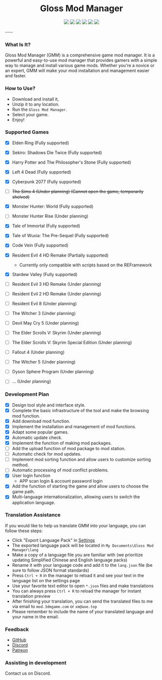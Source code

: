 # <center> Gloss Mod Manager </center>

<center> 

![][license] ![][author] ![][Electron] ![][vue] ![][vuetify] [![][GitHub]](https://github.com/GlossMod/Gloss-Mod-Manager)
</center> 
---- 

### What Is It?
Gloss Mod Manager (GMM) is a comprehensive game mod manager. It is a powerful and easy-to-use mod manager that provides gamers with a simple way to manage and install various game mods. Whether you're a novice or an expert, GMM will make your mod installation and management easier and faster.

### How to Use?
- Download and install it,
- Unzip it to any location.
- Run the `Gloss Mod Manager`.
- Select your game.
- Enjoy!

### Supported Games
- [x] Elden Ring (Fully supported)
- [x] Sekiro: Shadows Die Twice (Fully supported)
- [x] Harry Potter and The Philosopher's Stone (Fully supported)
- [x] Left 4 Dead (Fully supported)
- [x] Cyberpunk 2077 (Fully supported)
- [ ] ~~The Sims 4 (Under planning)  (Cannot open the game, temporarily shelved)~~
- [x] Monster Hunter: World (Fully supported)
- [ ] Monster Hunter Rise (Under planning)
- [x] Tale of Immortal (Fully supported)
- [x] Tale of Wuxia: The Pre-Sequel (Fully supported)
- [x] Code Vein (Fully supported)
- [x] Resident Evil 4 HD Remake (Partially supported)
    - Currently only compatible with scripts based on the REFramework
- [x] Stardew Valley (Fully supported)
- [ ] Resident Evil 3 HD Remake (Under planning)
- [ ] Resident Evil 2 HD Remake (Under planning)
- [ ] Resident Evil 8 (Under planning)
- [ ] The Witcher 3 (Under planning)
- [ ] Devil May Cry 5 (Under planning)
- [ ] The Elder Scrolls V: Skyrim (Under planning)
- [ ] The Elder Scrolls V: Skyrim Special Edition (Under planning)
- [ ] Fallout 4 (Under planning)
- [ ] The Witcher 5 (Under planning)
- [ ] Dyson Sphere Program (Under planning)
- [ ] ... (Under planning)



### Development Plan
- [x] Design tool style and interface style.
- [x] Complete the basic infrastructure of the tool and make the browsing mod function.
- [x] Add download mod function.
- [x] Implement the installation and management of mod functions.
- [x] Adapt some popular games.
- [x] Automatic update check.
- [x] Implement the function of making mod packages.
- [ ] Add the upload function of mod package to mod station.
- [ ] Automatic check for mod updates.
- [ ] Implement mod sorting function and allow users to customize sorting method.
- [ ] Automatic processing of mod conflict problems.
- [x] User login function
    - APP scan login & account password login
- [x] Add the function of starting the game and allow users to choose the game path.
- [x] Multi-language internationalization, allowing users to switch the application language.

### Translation Assistance
If you would like to help us translate GMM into your language, you can follow these steps:

- Click "Export Language Pack" in [Settings](#/Settings)
- The exported language pack will be located in `My Documents\Gloss Mod Manager\lang`
- Make a copy of a language file you are familiar with (we prioritize updating Simplified Chinese and English language packs)
- Rename it with your language code and add it to the `lang.json` file (be sure to follow JSON format standards)
- Press `Ctrl + R` in the manager to reload it and see your text in the language list on the settings page
- Use your favorite text editor to open `*.json` files and make translations
- You can always press `Ctrl + R` to reload the manager for instant translation preview
- After finishing your translation, you can send the translated files to me via email to `mod.3dmgame.com` or `xm@aoe.top`
- Please remember to include the name of your translated language and your name in the email.

### Feedback

- [GitHub](https://github.com/GlossMod)
- [Discord](https://discord.gg/TF46tu7Upw)
- [Patreon](https://www.patreon.com/GlossModManager)

### Assisting in development
Contact us on Discord.


[license]:https://p.aoe.top/shields/github/license/GlossMod/Gloss-Mod-Manager.svg
[author]: https://p.aoe.top/shields/badge/Author-3DM-blue?logo=Cloudera
[Electron]: https://p.aoe.top/shields/badge/Electron-22.0.3-47848F?logo=electron
[vue]: https://p.aoe.top/shields/badge/Vue3-3.2.45-4FC08D?logo=vuedotjs
[vuetify]: https://p.aoe.top/shields/badge/Vuetify-3.1.15-1867C0?logo=vuetify
[pinia]: https://p.aoe.top/shields/badge/pinia-2.0.30-1867C0?logo=vuetify
[typescript]: https://p.aoe.top/shields/badge/TypeScript-5.0.4-3178C6?logo=typescript
[GitHub]: https://p.aoe.top/shields/github/stars/GlossMod/Gloss-Mod-Manager?style=social
